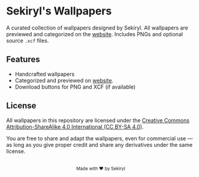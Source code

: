# Sekiryl's Wallpapers

A curated collection of wallpapers designed by Sekiryl. All wallpapers are previewed and categorized on the [website](https://walls.sekiryl.is-a.dev). Includes PNGs and optional source `.xcf` files.

## Features

- Handcrafted wallpapers
- Categorized and previewed on [website](https://walls.sekiryl.is-a.dev).
- Download buttons for PNG and XCF (if available)

## License

All wallpapers in this repository are licensed under the [Creative Commons Attribution-ShareAlike 4.0 International (CC BY-SA 4.0)](https://creativecommons.org/licenses/by-sa/4.0/).

You are free to share and adapt the wallpapers, even for commercial use — as long as you give proper credit and share any derivatives under the same license.

</br>

<div align=center>
<sub>
Made with ❤️ by Sekiryl
</sub>
</div>
